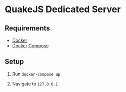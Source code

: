 # QuakeJS Dedicated Server

## Requirements

- [Docker](https://docs.docker.com/get-docker/)
- [Docker Compose](https://docs.docker.com/compose/install/)

## Setup

1.  Run `docker-compose up`

2.  Navigate to `127.0.0.1`
